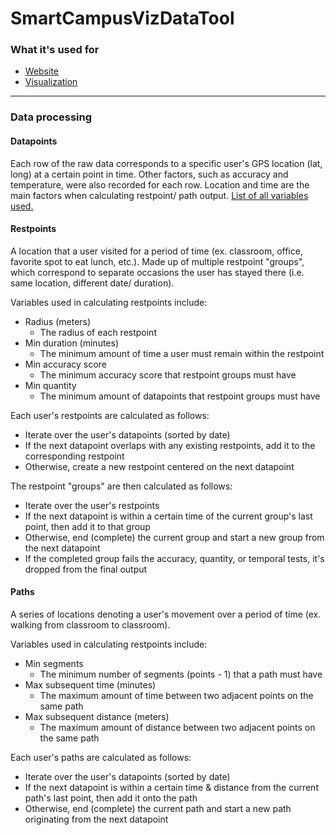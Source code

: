 # SmartCampusVizDataTool

### What it's used for
- [Website](https://smartcampus.ucalgary.ca/)
- [Visualization](https://smartcampus.ucalgary.ca/vis/)
___

### Data processing
#### Datapoints
Each row of the raw data corresponds to a specific user's GPS location (lat, long) at a certain point in time. Other factors, such as accuracy and temperature, were also recorded for each row.
Location and time are the main factors when calculating restpoint/ path output.
[List of all variables used.](https://github.com/alecmcallister/SmartCampusVizDataTool/blob/master/SSACCV_WPF/Logic/Affectors.cs)


#### Restpoints
A location that a user visited for a period of time (ex. classroom, office, favorite spot to eat lunch, etc.).
Made up of multiple restpoint "groups", which correspond to separate occasions the user has stayed there (i.e. same location, different date/ duration).

Variables used in calculating restpoints include:
- Radius (meters)
  - The radius of each restpoint
- Min duration (minutes)
  - The minimum amount of time a user must remain within the restpoint
- Min accuracy score
  - The minimum accuracy score that restpoint groups must have
- Min quantity
  - The minimum amount of datapoints that restpoint groups must have

Each user's restpoints are calculated as follows:
- Iterate over the user's datapoints (sorted by date)
- If the next datapoint overlaps with any existing restpoints, add it to the corresponding restpoint
- Otherwise, create a new restpoint centered on the next datapoint

The restpoint "groups" are then calculated as follows:
- Iterate over the user's restpoints
- If the next datapoint is within a certain time of the current group's last point, then add it to that group
- Otherwise, end (complete) the current group and start a new group from the next datapoint
- If the completed group fails the accuracy, quantity, or temporal tests, it's dropped from the final output


#### Paths
A series of locations denoting a user's movement over a period of time (ex. walking from classroom to classroom).

Variables used in calculating restpoints include:
- Min segments
  - The minimum number of segments (points - 1) that a path must have
- Max subsequent time (minutes)
  - The maximum amount of time between two adjacent points on the same path
- Max subsequent distance (meters)
  - The maximum amount of distance between two adjacent points on the same path

Each user's paths are calculated as follows:
- Iterate over the user's datapoints (sorted by date)
- If the next datapoint is within a certain time & distance from the current path's last point, then add it onto the path
- Otherwise, end (complete) the current path and start a new path originating from the next datapoint